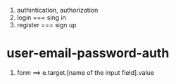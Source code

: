 1. authintication, authorization 
2. login === sing in
3. register === sign up 
# user-email-password-auth


<!-- Form Interection -->

1. form ==> e.target.[name of the input field].value